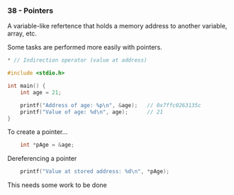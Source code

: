 ### 38 - Pointers

A variable-like refertence that holds a memory address to another variable, array, etc.

Some tasks are performed more easily with pointers.

```c
* // Indirection operator (value at address)
```

```c
#include <stdio.h>

int main() {
	int age = 21;

 	printf("Address of age: %p\n", &age); 	// 0x7ffc0263135c
  	printf("Value of age: %d\n", age);		// 21
}
```

To create a pointer…

```c
	int *pAge = &age;
```

Dereferencing a pointer

```c
	printf("Value at stored address: %d\n", *pAge);
```

This needs some work to be done